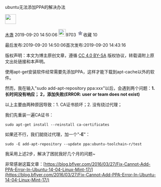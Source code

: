 ubuntu无法添加PPA的解决办法

<img width="36" height="32" src=":/eba8fe1c88a14806995775f4d66cdea1"/>

[木盏](https://me.csdn.net/leviopku) 2019-09-20 14:50:06 <img width="24" height="24" src=":/f83758c6640a4b0a85b7c5f24d46ef05"/>9703 <a id="blog_detail_zk_collection"></a><img width="20" height="20" src="../../_resources/a4a6fdfbf6be4b7092af90fc959a91c4.png"/>收藏 10 

最后发布:2019-09-20 14:50:06首次发布:2019-09-20 14:43:16

版权声明：本文为博主原创文章，遵循 [CC 4.0 BY-SA](http://creativecommons.org/licenses/by-sa/4.0/) 版权协议，转载请附上原文出处链接和本声明。

使用apt-get安装软件经常需要先添加PPA，这样才能下载到apt-cache以外的软件。

然而，我在输入"sudo add-apt-repository ppa:xxx"以后，会遇到两个问题：**1\. 长时间没有响应； 2，添加失败(ERROR: user or team does not exist)**

以上主要由两种原因导致：1\. CA证书损坏；2. 没有绕过代理；

我们先重装一遍CA证书：

```
sudo apt-get install --reinstall ca-certificates
```

如果还不行，我们就绕过代理，加一个"**-E**"：

```
sudo -E add-apt-repository --update ppa:ubuntu-toolchain-r/test
```

我采用上述2步，解决了困扰我好几个月的问题~

非常感谢这篇文章：[https://blog.bflyer.com/2016/03/27/Fix-Cannot-Add-PPA-Error-In-Ubuntu-14-04-Linux-Mint-17/](https://blog.bflyer.com/2016/03/27/Fix-Cannot-Add-PPA-Error-In-Ubuntu-14-04-Linux-Mint-17/)
